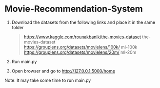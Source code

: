 # Movie-Recommendation-System

1. Download the datasets from the following links and place it in the same folder
    > https://www.kaggle.com/rounakbanik/the-movies-dataset the-movies-dataset <br>
    https://grouplens.org/datasets/movielens/100k/ ml-100k <br>
    https://grouplens.org/datasets/movielens/20m/ ml-20m
    
2. Run main.py
3. Open browser and go to http://127.0.0.1:5000/home

Note: It may take some time to run main.py

